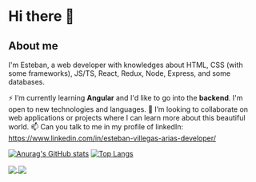 # Hi there 👋

## About me

I'm Esteban, a web developer with knowledges about HTML, CSS (with some frameworks), JS/TS, React, Redux, Node, Express, and some databases. 


⚡ I’m currently learning **Angular** and I'd like to go into the **backend**. I'm open to new technologies and languages. 
👯 I’m looking to collaborate on web applications or projects where I can learn more about this beautiful world.
📫 Can you talk to me in my profile of linkedIn: https://www.linkedin.com/in/esteban-villegas-arias-developer/ 


[![Anurag's GitHub stats](https://github-readme-stats.vercel.app/api?username=jeva2002&theme=synthwave)](https://github.com/anuraghazra/github-readme-stats)
[![Top Langs]()](https://github.com/anuraghazra/github-readme-stats)

<a href="https://github.com/anuraghazra/github-readme-stats">
  <img align="center" src="https://github-readme-stats.vercel.app/api?username=jeva2002&theme=synthwave" />
</a>
<a href="https://github.com/anuraghazra/github-readme-stats">
  <img align="center" src="https://github-readme-stats.vercel.app/api/top-langs/?username=jeva2002" />
</a>
